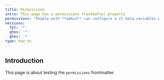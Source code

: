 ```yaml
---
title: Permissions
intro: This page has a permissions frontmatter property
permissions: 'People with **admin** can configure a {% data variables.product.prodname_pages %} site.'
versions:
  fpt: '*'
  ghes: '*'
  ghec: '*'
type: how_to
---
```


## Introduction

This page is about testing the `permissions` frontmatter.
